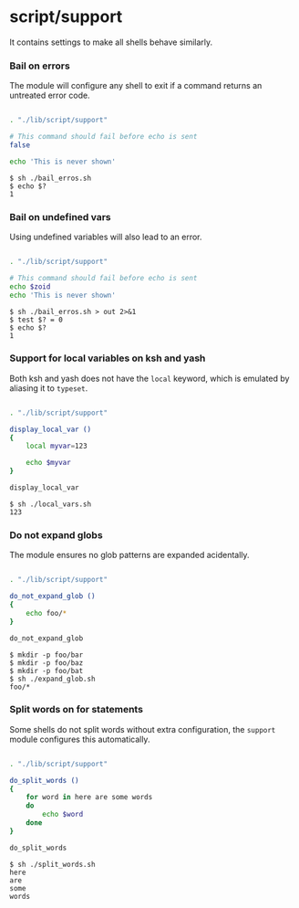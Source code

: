 script/support
==============

It contains settings to make all shells behave similarly.

### Bail on errors

The module will configure any shell to exit if a command returns an untreated
error code.

```sh file bail_erros.sh

. "./lib/script/support"

# This command should fail before echo is sent
false

echo 'This is never shown'
```


```console test
$ sh ./bail_erros.sh
$ echo $?
1
```

### Bail on undefined vars

Using undefined variables will also lead to an error.

```sh file bail_erros.sh

. "./lib/script/support"

# This command should fail before echo is sent
echo $zoid
echo 'This is never shown'
```


```console test
$ sh ./bail_erros.sh > out 2>&1
$ test $? = 0
$ echo $?
1
```

### Support for local variables on ksh and yash

Both ksh and yash does not have the `local` keyword, which is emulated by
aliasing it to `typeset`.

```sh file local_vars.sh

. "./lib/script/support"

display_local_var ()
{
	local myvar=123

	echo $myvar
}

display_local_var
```

```console test
$ sh ./local_vars.sh
123
```

### Do not expand globs

The module ensures no glob patterns are expanded acidentally.

```sh file expand_glob.sh

. "./lib/script/support"

do_not_expand_glob ()
{
	echo foo/*
}

do_not_expand_glob
```


```console test
$ mkdir -p foo/bar
$ mkdir -p foo/baz
$ mkdir -p foo/bat
$ sh ./expand_glob.sh
foo/*
```

### Split words on for statements

Some shells do not split words without extra configuration, the `support`
module configures this automatically.

```sh file split_words.sh

. "./lib/script/support"

do_split_words ()
{
	for word in here are some words
	do
		echo $word
	done
}

do_split_words
```

```console test
$ sh ./split_words.sh
here
are
some
words
```
